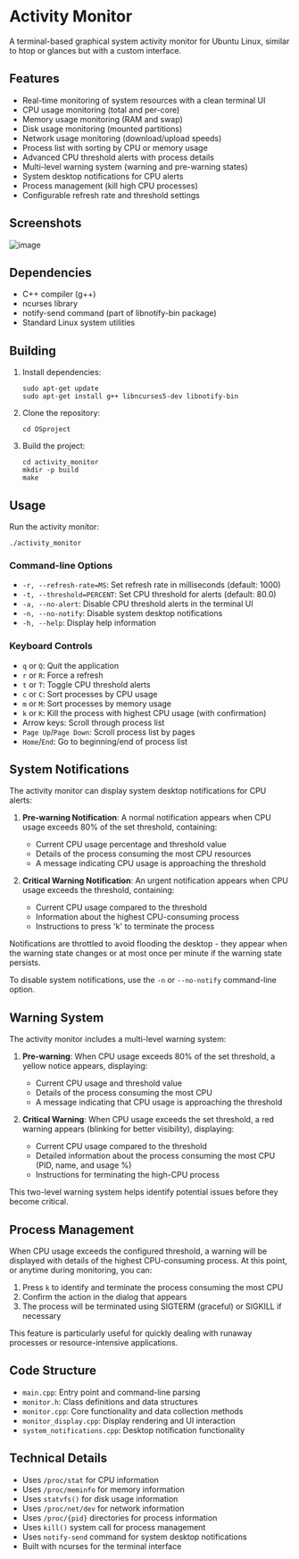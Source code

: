 # Activity Monitor

A terminal-based graphical system activity monitor for Ubuntu Linux, similar to htop or glances but with a custom interface.

## Features

- Real-time monitoring of system resources with a clean terminal UI
- CPU usage monitoring (total and per-core)
- Memory usage monitoring (RAM and swap)
- Disk usage monitoring (mounted partitions)
- Network usage monitoring (download/upload speeds)
- Process list with sorting by CPU or memory usage
- Advanced CPU threshold alerts with process details
- Multi-level warning system (warning and pre-warning states)
- System desktop notifications for CPU alerts
- Process management (kill high CPU processes)
- Configurable refresh rate and threshold settings

## Screenshots

![image](https://github.com/user-attachments/assets/d4f45ebb-52e9-4f06-9b18-fc5b552f3e8d)


## Dependencies

- C++ compiler (g++)
- ncurses library
- notify-send command (part of libnotify-bin package)
- Standard Linux system utilities

## Building

1. Install dependencies:
   ```
   sudo apt-get update
   sudo apt-get install g++ libncurses5-dev libnotify-bin
   ```

2. Clone the repository:
   ```
   cd OSproject
   ```

3. Build the project:
   ```
   cd activity_monitor
   mkdir -p build
   make
   ```

## Usage

Run the activity monitor:

```
./activity_monitor
```

### Command-line Options

- `-r, --refresh-rate=MS`: Set refresh rate in milliseconds (default: 1000)
- `-t, --threshold=PERCENT`: Set CPU threshold for alerts (default: 80.0)
- `-a, --no-alert`: Disable CPU threshold alerts in the terminal UI
- `-n, --no-notify`: Disable system desktop notifications
- `-h, --help`: Display help information

### Keyboard Controls

- `q` or `Q`: Quit the application
- `r` or `R`: Force a refresh
- `t` or `T`: Toggle CPU threshold alerts
- `c` or `C`: Sort processes by CPU usage
- `m` or `M`: Sort processes by memory usage
- `k` or `K`: Kill the process with highest CPU usage (with confirmation)
- Arrow keys: Scroll through process list
- `Page Up`/`Page Down`: Scroll process list by pages
- `Home`/`End`: Go to beginning/end of process list

## System Notifications

The activity monitor can display system desktop notifications for CPU alerts:

1. **Pre-warning Notification**: A normal notification appears when CPU usage exceeds 80% of the set threshold, containing:
   - Current CPU usage percentage and threshold value
   - Details of the process consuming the most CPU resources
   - A message indicating CPU usage is approaching the threshold

2. **Critical Warning Notification**: An urgent notification appears when CPU usage exceeds the threshold, containing:
   - Current CPU usage compared to the threshold
   - Information about the highest CPU-consuming process
   - Instructions to press 'k' to terminate the process

Notifications are throttled to avoid flooding the desktop - they appear when the warning state changes or at most once per minute if the warning state persists.

To disable system notifications, use the `-n` or `--no-notify` command-line option.

## Warning System

The activity monitor includes a multi-level warning system:

1. **Pre-warning**: When CPU usage exceeds 80% of the set threshold, a yellow notice appears, displaying:
   - Current CPU usage and threshold value
   - Details of the process consuming the most CPU
   - A message indicating that CPU usage is approaching the threshold

2. **Critical Warning**: When CPU usage exceeds the set threshold, a red warning appears (blinking for better visibility), displaying:
   - Current CPU usage compared to the threshold
   - Detailed information about the process consuming the most CPU (PID, name, and usage %)
   - Instructions for terminating the high-CPU process

This two-level warning system helps identify potential issues before they become critical.

## Process Management

When CPU usage exceeds the configured threshold, a warning will be displayed with details of the highest CPU-consuming process. At this point, or anytime during monitoring, you can:

1. Press `k` to identify and terminate the process consuming the most CPU
2. Confirm the action in the dialog that appears
3. The process will be terminated using SIGTERM (graceful) or SIGKILL if necessary

This feature is particularly useful for quickly dealing with runaway processes or resource-intensive applications.

## Code Structure

- `main.cpp`: Entry point and command-line parsing
- `monitor.h`: Class definitions and data structures
- `monitor.cpp`: Core functionality and data collection methods
- `monitor_display.cpp`: Display rendering and UI interaction
- `system_notifications.cpp`: Desktop notification functionality

## Technical Details

- Uses `/proc/stat` for CPU information
- Uses `/proc/meminfo` for memory information
- Uses `statvfs()` for disk usage information
- Uses `/proc/net/dev` for network information
- Uses `/proc/{pid}` directories for process information
- Uses `kill()` system call for process management
- Uses `notify-send` command for system desktop notifications
- Built with ncurses for the terminal interface 
